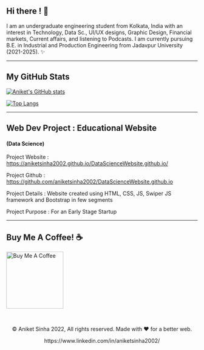 ## Hi there ! 👋 
I am an undergraduate engineering student from Kolkata, India with an interest in Technology, Data Sc., UI/UX designs, Graphic Design, Financial markets, Current affairs, and listening to Podcasts. I am currently pursuing B.E. in Industrial and Production Engineering from Jadavpur University (2021-2025). ✨
_________________________________________________________________________________________________________________________________________
## My GitHub Stats

[![Aniket's GitHub stats](https://github-readme-stats.vercel.app/api?username=aniketsinha2002)](https://github.com/aniketsinha2002/github-readme-stats)

[![Top Langs](https://github-readme-stats.vercel.app/api/top-langs/?username=aniketsinha2002&langs_count=10)](https://github.com/aniketsinha2002/github-readme-stats)

_________________________________________________________________________________________________________________________________________
## Web Dev Project : Educational Website
#### (Data Science)

Project Website : https://aniketsinha2002.github.io/DataScienceWebsite.github.io/

Project Github  :  https://github.com/aniketsinha2002/DataScienceWebsite.github.io

Project Details :  Website created using HTML, CSS, JS, Swiper JS framework and Bootstrap in few segments

Project Purpose :  For an Early Stage Startup


_________________________________________________________________________________________________________________________________________

##  Buy Me A Coffee! ☕
<a href="https://www.buymeacoffee.com/aniketsinha" target="_blank"><img src="https://cdn.buymeacoffee.com/buttons/v2/default-red.png" alt="Buy Me A Coffee" width="150" ></a>

<br/>

<p align="center"> © Aniket Sinha 2022, All rights reserved. Made with ❤️ for a better web. </p>
<p align="center">
  https://www.linkedin.com/in/aniketsinha2002/
</p>

